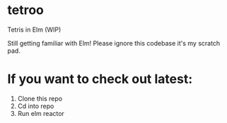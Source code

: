# tetroo
Tetris in Elm (WIP)

Still getting familiar with Elm! 
Please ignore this codebase it's my scratch pad.


# If you want to check out latest:
1. Clone this repo
2. Cd into repo
3. Run elm reactor
